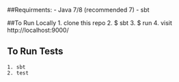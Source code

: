 
##Requirments:
	- Java 7/8 (recommended 7)
	- sbt  


##To Run Locally
	1. clone this repo
	2. $ sbt
	3. $ run
	4. visit http://localhost:9000/

## To Run Tests
	1. sbt
	2. test